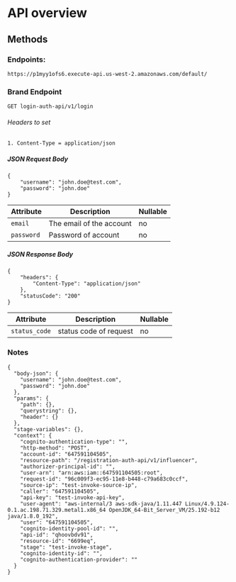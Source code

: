 API overview
============

<!-- ## Contents

- [Methods](#methods)
  - [Brand Registration](#accounts)
  - [Influencer Registration](#apps)
___ -->

## Methods

### Endpoints: 
    https://p1myy1ofs6.execute-api.us-west-2.amazonaws.com/default/

### Brand Endpoint
    GET login-auth-api/v1/login

###### Headers to set
    1. Content-Type = application/json
##### JSON Request Body
```
{
    "username": "john.doe@test.com",
    "password": "john.doe"
}
```
| Attribute                | Description                                                                        | Nullable |
| ------------------------ | ---------------------------------------------------------------------------------- | -------- |
| `email`                  | The email of the account                                                           | no       |
| `password`               | Password of account                                                                | no       |

##### JSON Response Body
```
{
    "headers": {
        "Content-Type": "application/json"
    },
    "statusCode": "200"
}
```
| Attribute                | Description                                                                        | Nullable |
| ------------------------ | ---------------------------------------------------------------------------------- | -------- |
| `status_code`            | status code of request                                                             | no       |


### Notes
```
{
  "body-json": {
    "username": "john.doe@test.com",
    "password": "john.doe"
  },
  "params": {
    "path": {},
    "querystring": {},
    "header": {}
  },
  "stage-variables": {},
  "context": {
    "cognito-authentication-type": "",
    "http-method": "POST",
    "account-id": "647591104505",
    "resource-path": "/registration-auth-api/v1/influencer",
    "authorizer-principal-id": "",
    "user-arn": "arn:aws:iam::647591104505:root",
    "request-id": "96c009f3-ec95-11e8-b448-c79a683c0ccf",
    "source-ip": "test-invoke-source-ip",
    "caller": "647591104505",
    "api-key": "test-invoke-api-key",
    "user-agent": "aws-internal/3 aws-sdk-java/1.11.447 Linux/4.9.124-0.1.ac.198.71.329.metal1.x86_64 OpenJDK_64-Bit_Server_VM/25.192-b12 java/1.8.0_192",
    "user": "647591104505",
    "cognito-identity-pool-id": "",
    "api-id": "qhoovbdv91",
    "resource-id": "6699eq",
    "stage": "test-invoke-stage",
    "cognito-identity-id": "",
    "cognito-authentication-provider": ""
  }
}
```